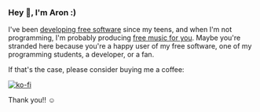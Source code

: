 ### Hey 👋, I'm Aron :) 

I've been [developing free software](https://aron-homberg.de/projects) since my teens, and when I'm not programming, I'm probably producing [free music for you](https://aron-homberg.de/music). Maybe you're stranded here because you're a happy user of my free software, one of my programming students, a developer, or a fan.

If that's the case, please consider buying me a coffee:

[![ko-fi](https://ko-fi.com/img/githubbutton_sm.svg)](https://ko-fi.com/E1E2C76PG)

Thank you!! ☺️

<!--
**kyr0/kyr0** is a ✨ _special_ ✨ repository because its `README.md` (this file) appears on your GitHub profile.

Here are some ideas to get you started:

- 🔭 I’m currently working on ...
- 🌱 I’m currently learning ...
- 👯 I’m looking to collaborate on ...
- 🤔 I’m looking for help with ...
- 💬 Ask me about ...
- 📫 How to reach me: ...
- 😄 Pronouns: ...
- ⚡ Fun fact: ...
-->
